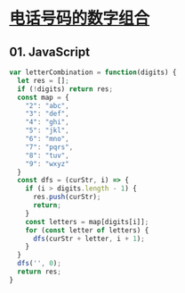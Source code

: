 # [电话号码的数字组合](https://leetcode-cn.com/problems/letter-combinations-of-a-phone-number/)


## 01. JavaScript
```js
var letterCombination = function(digits) {
  let res = [];
  if (!digits) return res;
  const map = {
    "2": "abc",
    "3": "def",
    "4": "ghi",
    "5": "jkl",
    "6": "mno",
    "7": "pqrs",
    "8": "tuv",
    "9": "wxyz"
  }
  const dfs = (curStr, i) => {
    if (i > digits.length - 1) {
      res.push(curStr);
      return;
    }
    const letters = map[digits[i]];
    for (const letter of letters) {
      dfs(curStr + letter, i + 1);
    }
  }
  dfs('', 0);
  return res;
}
```